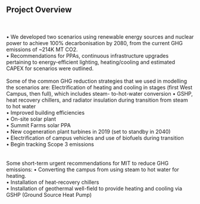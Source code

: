 ## Project Overview
<br><br>
•	We developed two scenarios using renewable energy sources and nuclear power to achieve 100% decarbonisation by 2080, from the current GHG emissions of ~214K MT CO2. <br>
•	Recommendations for PPAs, continuous infrastructure upgrades pertaining to energy-efficient lighting, heating/cooling and estimated CAPEX for scenarios were outlined.
<br><br>
Some of the common GHG reduction strategies that we used in modelling the scenarios are:
Electrification of heating and cooling in stages (first West Campus, then full), which includes steam-
to-hot-water conversion
• GSHP, heat recovery chillers, and radiator insulation during transition from steam to hot water <br>
• Improved building efficiencies <br>
• On-site solar plant <br>
• Summit Farms solar PPA <br>
• New cogeneration plant turbines in 2019 (set to standby in 2040) <br>
• Electrification of campus vehicles and use of biofuels during transition <br>
• Begin tracking Scope 3 emissions <br>
<br><br>
Some short-term urgent recommendations for MIT to reduce GHG emissions:
• Converting the campus from using steam to hot water for heating. <br>
• Installation of heat-recovery chillers <br>
• Installation of geothermal well-field to provide heating and cooling via GSHP (Ground Source Heat Pump) <br>
